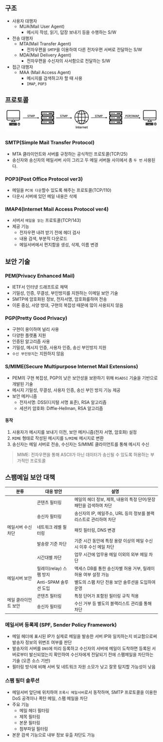 구조
---

- 사용자 대행자
  - MUA(Mail User Agent)
    - 메시지 작성, 읽기, 답장 보내기 등을 수행하는 S/W
- 전송 대행자
  - MTA(Mail Transfer Agent)
    - 전자우편을 `SMTP`을 이용하여 다른 전자우편 서버로 전달하는 S/W
  - MDA(Mail Delivery Agent)
    - 전자우편을 수신자의 사서함으로 전달하는 S/W
- 접근 대행자
  - MAA (Mail Access Agent)
    - 메시지를 검색하고자 할 때 사용
    - `IMAP`, `POP3`

프로토콜
---

![이메일 프로토콜](images/2020-06-03-20-38-14.png)

### SMTP(Simple Mail Transfer Protocol)

- MTA 클라이언트와 서버를 규정하는 공식적인 프로토콜(TCP/25)
- 송신자와 송신자의 메일서버 사이 그리고 두 메일 서버들 사이에서 총 `두 번` 사용된다.

### POP3(Post Office Protocol ver3)

- 메일을 `PC에 다운`할수 있도록 해주는 프로토콜(TCP/110)
- 다운시 서버에 있던 메일 내용은 삭제

### IMAP4(Internet Mail Access Protocol ver4)

- 서버서 `메일을 읽는` 프로토콜(TCP/143)
- 제공 기능
  - 전자우편 내려 받기 전에 헤더 검사
  - 내용 검색, 부분적 다운로드
  - 메일서버에서 편지함을 생성, 삭제, 이름 변경

보안 기술
---

### PEM(Privacy Enhanced Mail)

- IETF서 인터넷 드래프트로 채택
- 기밀성, 인증, 무결성, 부인방지를 지원하는 이메일 보안 기술
- SMTP에 암호화된 정보, 전자서명, 암호화를하여 전송
- 이론 중심, 사양 방대, 구현의 복잡성 때문에 많이 사용되지 않음

### PGP(Pretty Good Privacy)

- 구현이 용이하여 널리 사용
- 다양한 플랫폼 지원
- 인증된 알고리즘 사용
- 기밀성, 메시지 인증, 사용자 인증, 송신 부인방지 지원
- `수신 부인방지`는 지원하지 않음

### S/MIME(Secure Multipurpose Internet Mail Extensions)

- PEM의 구현 복잡성, PGP의 낮은 보안성을 보완하기 위해 `RSADSI` 기술을 기반으로 개발된 기술
- 메시지 기밀성, 무결성, 사용자 인증, 송신 부인 방지 기능 제공
- 보안 메커니즘
  - 전자서명: DSS(디지털 서명 표준), RSA 알고리즘
  - 세션키 암호화: Diffie-Hellman, RSA 알고리즘 

#### 동작

1. 사용자가 메시지를 보내기 이전, 보안 메커니즘(전자 서명, 암호화) 설정
2.  `MIME` 형태로 작성된 메시지를 `S/MIME` 메시지로 변환
3. 송신자는 메일 서버로 전송, 수신자는 S/MIME 클라이언트를 통해 메시지 수신

> MIME: 전자우편을 통해 ASCII가 아닌 데이터가 송신될 수 있도록 허용하는 부가적인 프로토콜

스팸메일 보안 대책
---

<table>
  <thead>
    <tr>
      <th>분류</th>
      <th>대응 방안</th>
      <th>설명</th>
    </tr>
  </thead>
  <tbody>
    <tr>
      <td rowspan=5>메일서버 수신차단</td>
      <td>콘텐츠 필터링</td>
      <td>메일의 헤더 정보, 제목, 내용의 특정 단어/문장 패턴을 검색하여 차단</td>
    </tr>
    <tr>
      <td>송신자 필터링</td>
      <td>송신자의 IP, 메일주소, URL 등의 정보를 블랙리스트로 관리하여 차단</td>
    </tr>
    <tr>
      <td>네트워크 레벨 필터링</td>
      <td>패킷 필터링, DNS 변경</td>
    </tr>
    <tr>
      <td>발송량 기준 차단</td>
      <td>기준 시간 동안에 특정 용량 이상의 메일 수신 시 이후 수신 메일 차단</td>
    </tr>
    <tr>
      <td>시간대별 차단</td>
      <td>업무 시간에 업무용 메일 이외의 외부 메일 차단</td>
    </tr>
    <tr>
      <td rowspan=2>메일서버 보안</td>
      <td>릴레이(relay) 스팸 방지</td>
      <td>액세스 DB를 통한 송신자별 허용 거부, 릴레이 허용 여부 설정 가능</td>
    </tr>
    <tr>
      <td>Anti-SPAM 솔루션 도입</td>
      <td>별도의 스팸 차단 전용 보안 솔루션을 도입하여 운영</td>
    </tr>
    <tr>
      <td rowspan=2>메일 클라이언트 보안</td>
      <td>콘텐츠 필터링</td>
      <td>특정 단어가 포함된 필터링 규칙 적용</td>
    </tr>
    <tr>
      <td>송신자 필터링</td>
      <td>수신 거부 등 별도의 블랙리스트 관리를 통해 차단</td>
    </tr>
  </tbody>
</table>

### 메일서버 등록제 (SPF, Sender Policy Framework)

- 메일 헤더에 표시된 IP가 실제로 메일을 발송한 서버 IP와 일치하는지 비교함으로써 발송자 정보의 위변조 여부를 판단
- 발송자의 서버를 `DNS`에 미리 등록하고 수신자의 서버에 메일이 도착하면 등록된 서버로부터 발신되었는지 확인하여 수신자에게 전달되기 전에 스팸메일을 차단하는 기술 (오픈 소스 기반)
- 필터링 방식에 비해 서버 및 네트워크 자원 소모가 낮고 잘못 탐지할 가능성이 낮음

### 스팸 필터 솔루션

- 메일서버 앞단에 위치하여 `프록시 메일서버`로서 동작하며, SMTP 프로토콜을 이용한 DoS 공격이나 폭탄 메일, 스팸 메일을 차단
- 주요 기능
  - 메일 헤더 필터링
  - 제목 필터링
  - 본문 필터링
  - 첨부파일 필터링
- 본문 검색 기능으로 내부 정보 유출 차단도 가능
